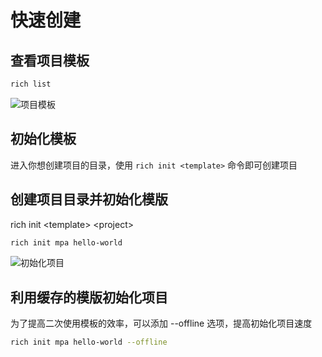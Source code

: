 # 快速创建


## 查看项目模板

```sh
rich list
```

![项目模板](/assets/templates.png)

## 初始化模板

进入你想创建项目的目录，使用 `rich init <template>` 命令即可创建项目


## 创建项目目录并初始化模版

rich init \<template\> \<project\>

```sh
rich init mpa hello-world
```

![初始化项目](/assets/init.png)

## 利用缓存的模版初始化项目

为了提高二次使用模板的效率，可以添加 --offline 选项，提高初始化项目速度

```sh
rich init mpa hello-world --offline
```